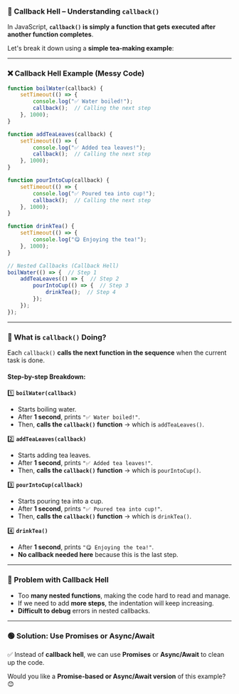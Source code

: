 ### **🔴 Callback Hell – Understanding `callback()`**  

In JavaScript, **`callback()` is simply a function that gets executed after another function completes**.  

Let's break it down using a **simple tea-making example**:  

---

### **❌ Callback Hell Example (Messy Code)**  
```js
function boilWater(callback) {
    setTimeout(() => {
        console.log("✅ Water boiled!");
        callback();  // Calling the next step
    }, 1000);
}

function addTeaLeaves(callback) {
    setTimeout(() => {
        console.log("✅ Added tea leaves!");
        callback();  // Calling the next step
    }, 1000);
}

function pourIntoCup(callback) {
    setTimeout(() => {
        console.log("✅ Poured tea into cup!");
        callback();  // Calling the next step
    }, 1000);
}

function drinkTea() {
    setTimeout(() => {
        console.log("😋 Enjoying the tea!");
    }, 1000);
}

// Nested Callbacks (Callback Hell)
boilWater(() => {  // Step 1
    addTeaLeaves(() => {  // Step 2
        pourIntoCup(() => {  // Step 3
            drinkTea();  // Step 4
        });
    });
});
```

---

### **🧐 What is `callback()` Doing?**
Each `callback()` **calls the next function in the sequence** when the current task is done.

#### **Step-by-step Breakdown:**
1️⃣ **`boilWater(callback)`**  
   - Starts boiling water.  
   - After **1 second**, prints `"✅ Water boiled!"`.  
   - Then, **calls the `callback()` function** → which is `addTeaLeaves()`.  

2️⃣ **`addTeaLeaves(callback)`**  
   - Starts adding tea leaves.  
   - After **1 second**, prints `"✅ Added tea leaves!"`.  
   - Then, **calls the `callback()` function** → which is `pourIntoCup()`.  

3️⃣ **`pourIntoCup(callback)`**  
   - Starts pouring tea into a cup.  
   - After **1 second**, prints `"✅ Poured tea into cup!"`.  
   - Then, **calls the `callback()` function** → which is `drinkTea()`.  

4️⃣ **`drinkTea()`**  
   - After **1 second**, prints `"😋 Enjoying the tea!"`.  
   - **No callback needed here** because this is the last step.

---

### **🔴 Problem with Callback Hell**
- Too **many nested functions**, making the code hard to read and manage.  
- If we need to add **more steps**, the indentation will keep increasing.  
- **Difficult to debug** errors in nested callbacks.  

---

### **🟢 Solution: Use Promises or Async/Await**
✅ Instead of **callback hell**, we can use **Promises** or **Async/Await** to clean up the code.  

Would you like a **Promise-based or Async/Await version** of this example? 😊